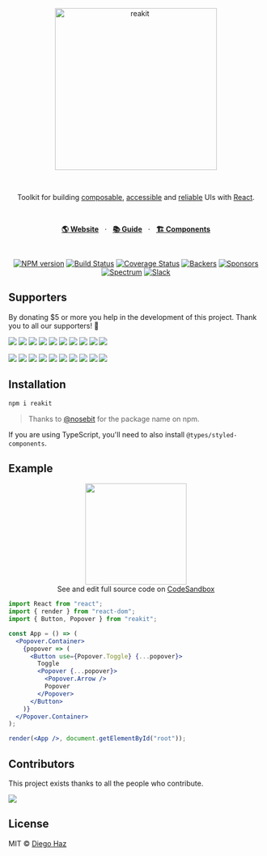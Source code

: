<br><br>

<p align="center">
  <img src="https://raw.githubusercontent.com/reakit/reakit/master/logo/logo.png" alt="reakit" width="320" />
</p>

<br>

<p align="center">
  Toolkit for building <a href="https://reakit.io/guide/composability">composable</a>, <a href="https://reakit.io/guide/accessibility">accessible</a> and <a href="https://reakit.io/guide/reliability">reliable</a> UIs with <a href="https://reactjs.org">React</a>.
</p>

<br>

<p align="center">
  <a href="https://reakit.io"><strong>🌎 Website</strong></a> &nbsp; · &nbsp;
  <a href="https://reakit.io/guide"><strong>📚 Guide</strong></a> &nbsp; · &nbsp;
  <a href="https://reakit.io/components"><strong>🏗 Components</strong></a>
</p>

<br>

<p align="center">
  <a href="https://npmjs.org/package/reakit"><img alt="NPM version" src="https://img.shields.io/npm/v/reakit.svg?style=flat-square" /></a>
  <a href="https://travis-ci.org/reakit/reakit"><img alt="Build Status" src="https://img.shields.io/travis/reakit/reakit/master.svg?style=flat-square" /></a>
  <a href="https://codecov.io/gh/reakit/reakit/branch/master"><img alt="Coverage Status" src="https://img.shields.io/codecov/c/github/reakit/reakit/master.svg?style=flat-square" /></a>
  <a href="https://opencollective.com/reakit"><img alt="Backers" src="https://opencollective.com/reakit/tiers/backer/badge.svg?label=backers&style=flat-square" /></a>
  <a href="https://opencollective.com/reakit"><img alt="Sponsors" src="https://opencollective.com/reakit/tiers/sponsor/badge.svg?label=sponsors&style=flat-square" /></a>
  <a href="https://spectrum.chat/reakit"><img src="https://img.shields.io/badge/community-spectrum-7A2DFB.svg?style=flat-square" alt="Spectrum" /></a>
  <a href="https://join.slack.com/t/reakit/shared_invite/enQtNDExMDcwNTk2MTMwLWI1Mzk1Y2YzMTAzZGUyMGIzMjQxZGU4OGM3MDI0OTcyYWU0NzZjZmIxNDcxZTVlODZiODA3YjE5N2FiOWMxZWQ"><img src="https://img.shields.io/badge/chat-slack-DE215B.svg?style=flat-square" alt="Slack" /></a>
</p>


## Supporters

By donating $5 or more you help in the development of this project. Thank you to all our supporters! 🙏

<p>
  <a href="https://opencollective.com/reakit/sponsor/0/website"><img src="https://opencollective.com/reakit/sponsor/0/avatar.svg"></a>
  <a href="https://opencollective.com/reakit/sponsor/1/website"><img src="https://opencollective.com/reakit/sponsor/1/avatar.svg"></a>
  <a href="https://opencollective.com/reakit/sponsor/2/website"><img src="https://opencollective.com/reakit/sponsor/2/avatar.svg"></a>
  <a href="https://opencollective.com/reakit/sponsor/3/website"><img src="https://opencollective.com/reakit/sponsor/3/avatar.svg"></a>
  <a href="https://opencollective.com/reakit/sponsor/4/website"><img src="https://opencollective.com/reakit/sponsor/4/avatar.svg"></a>
  <a href="https://opencollective.com/reakit/sponsor/5/website"><img src="https://opencollective.com/reakit/sponsor/5/avatar.svg"></a>
  <a href="https://opencollective.com/reakit/sponsor/6/website"><img src="https://opencollective.com/reakit/sponsor/6/avatar.svg"></a>
  <a href="https://opencollective.com/reakit/sponsor/7/website"><img src="https://opencollective.com/reakit/sponsor/7/avatar.svg"></a>
  <a href="https://opencollective.com/reakit/sponsor/8/website"><img src="https://opencollective.com/reakit/sponsor/8/avatar.svg"></a>
  <a href="https://opencollective.com/reakit/sponsor/9/website"><img src="https://opencollective.com/reakit/sponsor/9/avatar.svg"></a>
</p>

<p>
  <a href="https://opencollective.com/reakit/backer/0/website"><img src="https://opencollective.com/reakit/backer/0/avatar.svg"></a>
  <a href="https://opencollective.com/reakit/backer/1/website"><img src="https://opencollective.com/reakit/backer/1/avatar.svg"></a>
  <a href="https://opencollective.com/reakit/backer/2/website"><img src="https://opencollective.com/reakit/backer/2/avatar.svg"></a>
  <a href="https://opencollective.com/reakit/backer/3/website"><img src="https://opencollective.com/reakit/backer/3/avatar.svg"></a>
  <a href="https://opencollective.com/reakit/backer/4/website"><img src="https://opencollective.com/reakit/backer/4/avatar.svg"></a>
  <a href="https://opencollective.com/reakit/backer/5/website"><img src="https://opencollective.com/reakit/backer/5/avatar.svg"></a>
  <a href="https://opencollective.com/reakit/backer/6/website"><img src="https://opencollective.com/reakit/backer/6/avatar.svg"></a>
  <a href="https://opencollective.com/reakit/backer/7/website"><img src="https://opencollective.com/reakit/backer/7/avatar.svg"></a>
  <a href="https://opencollective.com/reakit/backer/8/website"><img src="https://opencollective.com/reakit/backer/8/avatar.svg"></a>
  <a href="https://opencollective.com/reakit/backer/9/website"><img src="https://opencollective.com/reakit/backer/9/avatar.svg"></a>
</p>


## Installation

```sh
npm i reakit
```

> Thanks to [@nosebit](https://github.com/nosebit) for the package name on npm.

If you are using TypeScript, you'll need to also install
`@types/styled-components`.

## Example

<p align="center">
  <img
    src="https://user-images.githubusercontent.com/3068563/35465289-0cb7fe96-02e2-11e8-8bc5-60abcb6e92ac.gif"
    width="200"
  /><br>
  See and edit full source code on <a href="https://codesandbox.io/s/m4n32vjkoj">CodeSandbox</a>
</p>

```jsx
import React from "react";
import { render } from "react-dom";
import { Button, Popover } from "reakit";

const App = () => (
  <Popover.Container>
    {popover => (
      <Button use={Popover.Toggle} {...popover}>
        Toggle
        <Popover {...popover}>
          <Popover.Arrow />
          Popover
        </Popover>
      </Button>
    )}
  </Popover.Container>
);

render(<App />, document.getElementById("root"));
```


## Contributors

This project exists thanks to all the people who contribute.

<a href="https://github.com/reakit/reakit/graphs/contributors"><img src="https://opencollective.com/reakit/contributors.svg?width=1260&button=false" /></a>


## License

MIT © [Diego Haz](https://github.com/diegohaz)
